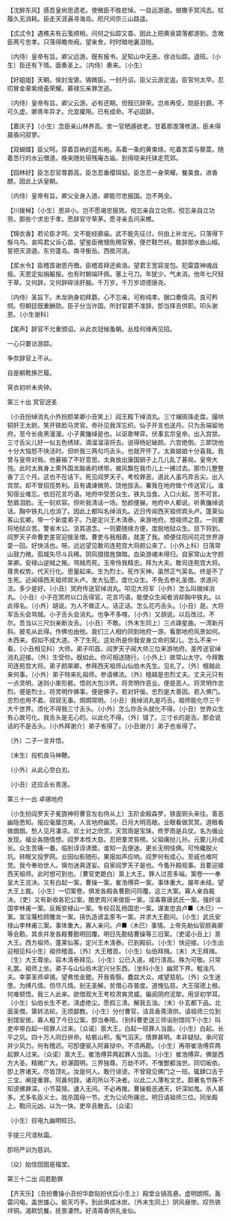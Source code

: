 <!-- { "loadSidebar": true } -->
【沈醉东风】感吾皇尙思遗老。使微臣不胜悲悼。一自远游遨。做撒手冥鸿去。杖履久无消耗。臣走天涯遍寻海岛。咫尺间奈三山路遥。

【忒忒令】遇樵夫有云笺顺梢。问何之仙踪又杳。因此上把黄泉碧落都游到。念微臣两亏忠孝。只落得瞻帝阙。望亲舍。时时暗地裏泪抛。

〔内侍〕皇帝有旨。卿父远游。旣有报书。足知山中无恙。徐访仙踪。退班。〔小生〕臣还有下情。面奏圣上。〔内侍〕奏来。〔小生〕 

【好姐姐】天朝。侯封宠褒。锡微臣。一封丹诏。臣父云游定返。臣官何太早。忍叨冒金章紫绶虽荣耀。慕禄忘亲罪怎逃。

〔内侍〕皇帝有旨。卿父云游。必有还期。但旣已辞荣。岂肯再受。勋臣封爵。不可久虚。卿靑年异才。允宜擢用。已有成命。不必固辞。 

【嘉庆子】〔小生〕念臣亲山林养高。舍一官栖遁欲老。甘着那澹薄修道。臣未得晨昏问寂寥。

【双蝴蝶】臣父呵。穿着百衲的蓝布袍。系着一条的黄束绦。吃着苦菜与藜蒿。随着苦行的水云僧道。晚来随处宿残庵古庙。到得晓来托钵走荒郊。

【园林好】臣怎忍官尊爵高。臣怎忍垂缨珥貂。臣怎忍一身荣耀。餐美食。进香醪。因此上诉皇朝。

〔内侍〕皇帝有旨。卿父全身入道。卿能尽忠报国。岂不两全。 

【川拨棹】〔小生〕恩非小。岂不愿竭忠报效。傥忘亲自立功劳。傥忘亲自立功劳。那些个求忠于孝。愿辞官守草茅。愿寻亲去问采樵。

【锦衣香】若论臣才呵。文不能经廊庙。武不能先征讨。何由上补龙光。只落得下惭乌鸟。哀鸣君父诉心苗。望鉴臣微悃免赐官寮。便芒鞋苎袄。敢辞那水曲山椒。誓把天涯遶。东穷蓬岛。南寻衡岳。西抵河洮。

【浆水令】臣稽首谢恩丹徼。臣稽首拜还紫诰。望君王宽容宠包。犯雷霆神魂战摇。天恩定拟捐躯报。也有时朝端环佩。塞上弓刀。年犹少。气未消。他年七尺轻于草。又何辞。又何辞碎涂肝脑。千万岁。千万岁颂德唐尧。

〔内侍〕圣旨下。木龙驹身初拜爵。心不忘亲。可称纯孝。据口奏情词。良可矜悯。但朝廷旣重酬勋。臣子分当许国。所封官爵不准辞。卽当择吉供职。叩头谢恩。〔小生谢科〕 

【尾声】辞官不允重颁诏。从此衣冠候蚤朝。丛桂何缘再见招。

一心只要访游踪。

争奈辞官上不从。

自是朝靴换芒履。

宵衣初听未央钟。 

第三十出
冥官迓圣

〔小丑扮绰消丸小外扮颜杲卿小丑笑上〕阎王殿下绰消丸。三寸斓斑珠走盘。撮哄铜肝王太尉。笑开铁脸马灵官。帝孙见我浑忘织。仙子开言也送丹。只为舌端留地府。至今长夜黑漫漫。小子黄旛绰是也。以讴歌琴弈。伏事玄宗皇帝。出入宫禁。三寸舌尖儿好一似五色绣球。滴溜溜滚将去。说得杨妃破颜。六宫绝倒。三郞饶他十分大恼怒不快活时。但听我三两句巧舌头。也就开怀了。太眞娘娘十分喜我。我曾与皇帝对局。他碁输了不好意思。太眞放出康国猧子上几儿乱了碁局。皇帝大悦。此时太眞身上熏外国龙脑香的绣带。被风飘在我巾儿上一拂过去。那巾儿整整香了三个月。这也不在话下。死见阎罗天子。考校罪恶。道此人虽巧弄舌尖。出入宫禁。却不曾招揽势利。且有谲谏微劳。饶他拔舌。署我在地府做个传送官儿。谁知宿业难忘。依旧花言巧语。地府中受苦众生。铁丸当食。入口火起。苦不可言。愁眉泪脸。无一刻欢容。但听我淸话一场。愁颜便展。地府中人都说。听黄旛绰说话。胸中铁丸儿也消了。因此上都叫名绰消丸。近日传闻西天祖师宾头卢。蓬莱仙客山玄卿。带一个新度弟子。乃是定兴王木淸泰。来游地府。想祖师之意。一则要将地狱众苦。警省木公。坚其道念。一则要随缘方便。度脱地狱众生。目下将到。阎罗天子命曹吏差官迎接圣僧。曹吏与我相善。就差了我。顺便往阳间花花世界游耍一回。好快活也。呀。远远望见敢司连苑宫大将颜公来了。〔小外上科〕日落常山鼓力微。孤城矢尽斗兵稀。阴风猎猎旌旗暗。血染游魂未得归。自家常山太守颜杲卿。安禄山逆贼之叛。骂贼而死。玉帝怜我精忠。拜为大夫。敢司连苑宫大将。尊贵权势。代天行化。思量起来。生为烈士。死作天神。虽然正气英名。终是不了生死。近闻得西天祖师宾头卢。发大弘愿。度化众生。不免去参礼圣僧。求道问法。多少是好。〔小丑〕冥府传送官绰消丸。叩见大将军〔小外〕怎么叫做绰消丸。〔小丑〕小子在冥府以口舌得官。花言巧语。能使众生闻者消却胸中铁丸。以此得名。〔小外〕胡说。为人不做正人。话正话。怎么花巧舌头。〔小丑〕是。大将军舌头会骂贼。小子舌头会消丸。也争不多哩。〔小外〕又胡说。以后改过。不尔。吾当以三尺剑亲断汝舌。〔小丑〕不敢。〔外末生同上〕三点疎星曲。一湾新月斜。披毛从此得。作佛也由他。我们三人相约同到地府一游。看那地府风景如何。木西来。假如不成大道。不了生死。这处所是你我安身立命的窝儿。怎么不来一看。〔小丑相见科〕大师。弟子叩首。阎罗天子闻大师三位来游地府。差传送官绰消丸迎接。〔外〕生受你。旣如此。你可相送随行。〔小外上〕故常山太守。今拜敢司连苑宫大将。弟子颜杲卿。参拜西天祖师山仙伯木先生。见礼了。〔外〕檀越此来何事。〔小外〕弟子特来礼祖师。参请佛法。〔外〕檀越是忠烈丈夫。丈夫元只有一点灵明。迷则小束形骸。悟则大包沙界。将灵明作恶业。便是恶人。将灵明作忠烈。便是烈士。将灵明作佛事。便是佛子。若对奸佞。忠烈是大善因。若入佛门。忠烈也用不着。寂寂无事。烱烱常明。〔小丑〕我绰消丸是巧舌。祖师能化尽三千大千世界。须化不得我三寸舌头。〔小外〕怎么你舌头就化不得。〔小丑〕世界众生有心故可化。我舌头是无心的。以此化不得。〔外〕错了。三寸长的是舌。那会说话的不是舌头。〔小外拜谢介〕弟子省得了。〔小丑谢介〕弟子也省得了。 

〔外〕二子一言并悟。

〔末生〕投机良马神鞭。

〔小外〕从此心空白刃。

〔小丑〕还应舌长靑莲。 

第三十一出
卓锡地府

〔小生扮阎罗天子冕旒神将曹官左右侍从上〕玉阶金殿森罗。铁面铜头来往。善恶幽隐悉知。报应毫厘岂爽。人言地府幽冥。日月大明高敞。业眼看做冥冥。道眼看做朗朗。愁人见月凄凉。欢士对之欣赏。天宫雨是宝珠。修罗雨是兵仗。名为循业发现。福业各随情想。阎罗本性大慈。忍把羣灵笞榜。父祖痛挞儿孙。元要儿孙成长。众生苦痛一番。临别谆谆诱奬。谁知一去便迷。更长无明伎俩。可怜纔脱火坑。转眼又投罗网。业因似影随形。果报如声应响。阎罗何有成心。至戚也难阿党。我今奉劝世人。愼勿迷眞逐妄。自家阎罗天子是也。今蚤升殿视事。且要迎接西天祖师。此时想可到也。〔曹官吏跪白〕禀上大王。罪人过恶多端。案卷一一奉呈大王览决。又有白起一案。曹操一案。崔浩傅弈一案。事体重大。屡年未结。望大王上裁。〔小生〕一切案卷。俱发各殿各曹勘问同覆。这三大案。寡人亲自裁决。〔吏〕又有新收各犯公案。酷吏周兴来俊臣一案。淫毒篡唐武氏一案。强奸误国李林甫一案。反叛安禄山一案。专权召乱杨国忠一案。谋害忠良卢■〈木巳〉一案。宣淫蔑检顾雕龙一案。挟仇造谤孟豕韦一案。并求大王勘问。〔小生〕武氏安禄山李林甫三案。事体重大。寡人亲问。卢■〈木巳〉事情。上帝先勑仙官颜眞卿等会勘。其余幷发各殿曹勘明回覆。明日先勘结曹操等三旧案。〔吏诺小丑上〕禀大王。西方祖师。蓬莱仙客。定兴王木淸泰。已到殿前。〔小生〕快迎接。〔小生出迎相见科小生〕祖师稽首。〔外〕大王稽首。〔小生〕仙伯拜揖。〔末〕大王拜揖。〔生〕大王尊坐。容木淸泰拜见。〔小生〕公已入道。戒行淸高。殊为可敬。只常礼罢。祖师上坐。弟子与山仙伯木定兴分东西。〔坐科小生〕幽冥下界。粗浊凡夫。幸蒙圣师卓锡。望弗恡金鎞。开我昏翳。蠢兹大众。咸望慈航。〔外〕众生迷堕。为缚凡情。但尽凡情。别无圣解。贫僧心存普度。道愧弘慈。大王宿德上根。何难顿悟。我三人此来。欲借观大王考校肃爽灵威。徧阅阴府泥犂。用坚初学耳。〔小生〕仙伯长生不老。淸虚绝尘。愿假三淸。解我五浊。〔末〕仆玄都下品。北面圣僧。第转法轮。无烦鄙教。〔小生〕分付曹官。洁具香斋淸供。请祖师三位到别馆安居。寡人粗了今日公案。卽当奉陪。〔别科曹吏送三师诣别馆同下小生〕叫吏卒带白起一班罪人过来。〔众诺〕禀大王。白起一班罪人当面。〔小生〕白起。长平之坑。四十万人同日倂命。枯骸山积。寃气滔天。情罪甚明。本非疑狱。承问官并少风力。何有稽迟。可卽便驱入阿鼻狱中。不须再勘。〔小生〕再带崔浩傅弈两起罪人过来。〔众诺〕禀大王。崔浩傅弈两起罪人当面。〔小生〕崔浩傅弈。佛是西方大圣。精微广大。妙湛圆明。三界独尊。万劫不坏。不惟酆都浊世。同切皈依。卽上界诸天。尽皆顶礼。汝是何人。敢行诽谤。不曾窥见佛门之一班。辄肆口舌于三宝。阐提重罪。阿鼻何辞。诸司所以不决者。以此二人薄有文艺。颇著名节殊不知谤佛罪深。小节莫赎。速入无间。不必再推。曹操极恶通天。奸深如鬼。杀人甚多。尤多名臣义士。戕杀国母一节。尤为公论所痛忿。明日请祖师三位。同坐殿上。鞫问元凶。以为一快。吏卒且散去。〔众诺〕 

〔小生〕目电九幽明皎日。

手提三尺凛秋霜。

卽将严训为慈训。

〔众〕始信囹圄是福堂。 

第三十二出
阎君勘罪

【齐天乐】〔丑扮曹操小丑扮华歆贴扮伏后小生上〕殿堂业镜高悬。虚明朗照。轰雷闪电。盖世雄心。偷天巧手。到此俱成冰炭。〔外末生同上〕阴风昼惨。叹热铁烊铜。渴飮饥餐。抚景凄然。好淸斋香供礼金仙。


